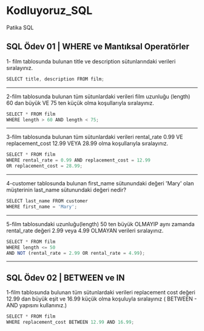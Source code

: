 # Kodluyoruz_SQL
Patika SQL
## SQL Ödev 01 | WHERE ve Mantıksal Operatörler 
1- film tablosunda bulunan title ve description sütunlarındaki verileri sıralayınız.
```javascript
SELECT title, description FROM film;
```
---

2-film tablosunda bulunan tüm sütunlardaki verileri film uzunluğu (length) 60 dan büyük VE 75 ten küçük olma koşullarıyla sıralayınız.
```javascript
SELECT * FROM film
WHERE length > 60 AND length < 75;
```
---

3-film tablosunda bulunan tüm sütunlardaki verileri rental_rate 0.99 VE replacement_cost 12.99 VEYA 28.99 olma koşullarıyla sıralayınız.
```javascript
SELECT * FROM film
WHERE rental_rate = 0.99 AND replacement_cost = 12.99
OR replacement_cost = 28.99;
```
---

4-customer tablosunda bulunan first_name sütunundaki değeri 'Mary' olan müşterinin last_name sütunundaki değeri nedir?
```javascript
SELECT last_name FROM customer
WHERE first_name = 'Mary';
```
---
5-film tablosundaki uzunluğu(length) 50 ten büyük OLMAYIP aynı zamanda rental_rate değeri 2.99 veya 4.99 OLMAYAN verileri sıralayınız.
```javascript
SELECT * FROM film
WHERE length <= 50 
AND NOT (rental_rate = 2.99 OR rental_rate = 4.99);
```
---
## SQL Ödev 02 | BETWEEN ve IN
1-film tablosunda bulunan tüm sütunlardaki verileri replacement cost değeri 12.99 dan büyük eşit ve 16.99 küçük olma koşuluyla sıralayınız ( BETWEEN - AND yapısını kullanınız.)
```javascript
SELECT * FROM film
WHERE replacement_cost BETWEEN 12.99 AND 16.99;
```



